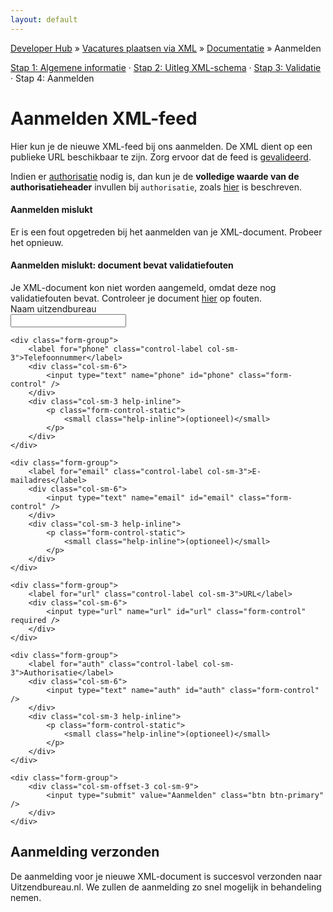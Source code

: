 ```yaml
---
layout: default
---
```


[Developer Hub](/) &raquo; [Vacatures plaatsen via XML](/jobs-xml) &raquo; [Documentatie](/jobs-xml/doc) &raquo; Aanmelden

[Stap 1: Algemene informatie](/jobs-xml/doc) &middot;
[Stap 2: Uitleg XML-schema](/jobs-xml/doc/xml-schema.html) &middot;
[Stap 3: Validatie](/jobs-xml/doc/validation.html) &middot;
Stap 4: Aanmelden

# Aanmelden XML-feed

Hier kun je de nieuwe XML-feed bij ons aanmelden. De XML dient op een publieke URL beschikbaar te zijn. Zorg ervoor dat de feed is
[gevalideerd](/jobs-xml/doc/validation.html).

Indien er [authorisatie](/jobs-xml/doc/auth.html) nodig is, dan kun je de **volledige waarde van de authorisatieheader** invullen bij `authorisatie`, zoals
[hier](/jobs-xml/doc/auth.html) is beschreven.

<div id="sign-up-error" class="hidden">
    <div class="alert alert-danger">
        <h4>Aanmelden mislukt</h4>
        Er is een fout opgetreden bij het aanmelden van je XML-document. Probeer het opnieuw.
    </div>
</div>

<div id="sign-up-validation-error" class="hidden">
    <div class="alert alert-danger">
        <h4>Aanmelden mislukt: document bevat validatiefouten</h4>
        Je XML-document kon niet worden aangemeld, omdat deze nog validatiefouten bevat. Controleer je document
        <a href="/jobs-xml/doc/validation.html" class="alert-link">hier</a> op fouten.
    </div>
</div>

<form id="sign-up-form" class="form-horizontal">
    <div class="form-group">
        <label for="recruiterName" class="control-label col-sm-3">Naam uitzendbureau</label>
        <div class="col-sm-6">
            <input type="text" name="recruiterName" id="recruiterName" class="form-control" required />
        </div>
    </div>

    <div class="form-group">
        <label for="phone" class="control-label col-sm-3">Telefoonnummer</label>
        <div class="col-sm-6">
            <input type="text" name="phone" id="phone" class="form-control" />
        </div>
        <div class="col-sm-3 help-inline">
            <p class="form-control-static">
                <small class="help-inline">(optioneel)</small>
            </p>
        </div>
    </div>

    <div class="form-group">
        <label for="email" class="control-label col-sm-3">E-mailadres</label>
        <div class="col-sm-6">
            <input type="text" name="email" id="email" class="form-control" />
        </div>
        <div class="col-sm-3 help-inline">
            <p class="form-control-static">
                <small class="help-inline">(optioneel)</small>
            </p>
        </div>
    </div>

    <div class="form-group">
        <label for="url" class="control-label col-sm-3">URL</label>
        <div class="col-sm-6">
            <input type="url" name="url" id="url" class="form-control" required />
        </div>
    </div>

    <div class="form-group">
        <label for="auth" class="control-label col-sm-3">Authorisatie</label>
        <div class="col-sm-6">
            <input type="text" name="auth" id="auth" class="form-control" />
        </div>
        <div class="col-sm-3 help-inline">
            <p class="form-control-static">
                <small class="help-inline">(optioneel)</small>
            </p>
        </div>
    </div>

    <div class="form-group">
        <div class="col-sm-offset-3 col-sm-9">
            <input type="submit" value="Aanmelden" class="btn btn-primary" />
        </div>
    </div>
</form>

<div id="sign-up-success" class="hidden">
    <h2>Aanmelding verzonden</h2>
    <p>
        De aanmelding voor je nieuwe XML-document is succesvol verzonden naar Uitzendbureau.nl. We zullen de aanmelding zo snel mogelijk in behandeling nemen.
    </p>
</div>

<script src="/javascripts/external/uri.js"></script>
<script src="/javascripts/external/hex_sha1.js"></script>
<script src="/javascripts/api-clients/uitzendbureau-nl-api.js"></script>
<script src="/javascripts/jobs-xml/sign-up.js"></script>

